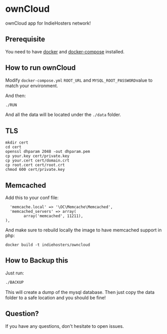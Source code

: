 # ownCloud
ownCloud app for IndieHosters network!

## Prerequisite

You need to have [docker](https://docs.docker.com/linux/started/) and [docker-compose](http://docs.docker.com/compose/) installed.

## How to run ownCloud

Modify `docker-compose.yml` `ROOT_URL` and `MYSQL_ROOT_PASSWORD`value to match your environment.

And then:

```bash
./RUN
```

And all the data will be located under the `./data` folder.

## TLS

```
mkdir cert
cd cert
openssl dhparam 2048 -out dhparam.pem
cp your.key cert/private.key
cp your.cert cert/domain.crt
cp root.cert cert/root.crt
chmod 600 cert/private.key
```

## Memcached

Add this to your conf file:

```
  'memcache.local' => '\OC\Memcache\Memcached',
  'memcached_servers' => array(
        array('memcached', 11211),
),
```

And make sure to rebuild locally the image to have memcached support in php:
```
docker build -t indiehosters/owncloud
```

## How to Backup this

Just run:

```bash
./BACKUP
```

This will create a dump of the mysql database. Then just copy the data folder to a safe location and you should be fine!

## Question?

If you have any questions, don't hesitate to open issues.


